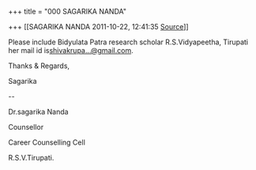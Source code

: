 +++
title = "000 SAGARIKA NANDA"

+++
[[SAGARIKA NANDA	2011-10-22, 12:41:35 [Source](https://groups.google.com/g/bvparishat/c/oRmYUm3zhUo)]]



Please include Bidyulata Patra research scholar R.S.Vidyapeetha, Tirupati her mail id is[shivakrupa...@gmail.com]().

Thanks & Regards,

  

Sagarika

  

--  

Dr.sagarika Nanda

Counsellor

Career Counselling Cell

R.S.V.Tirupati.

  

